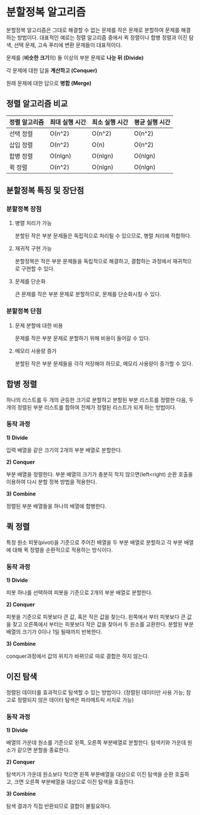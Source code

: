 # 분할정복 알고리즘

분할정복 알고리즘은 그대로 해결할 수 없는 문제를 작은 문제로 분할하여 문제를 해결하는 방법이다. 대표적인 예로는 정렬 알고리즘 중에서 퀵 정렬이나 합병 정렬과 이진 탐색, 선택 문제, 고속 푸리에 변환 문제들이 대표적이다. 

문제를 (**비슷한 크기**의) 둘 이상의 부분 문제로 **나눈 뒤 (Divide)**

각 문제에 대한 답을 **계산하고 (Conquer)**

원래 문제에 대한 답으로 **병합 (Merge)**

## 정렬 알고리즘 비교

| 정렬 알고리즘 | 최대 실행 시간 | 최소 실행 시간 | 평균 실행 시간 |
| --- | --- | --- | --- |
| 선택 정렬 | O(n^2) | O(n^2) | O(n^2) |
| 삽입 정렬 | O(n^2) | O(n) | O(n^2) |
| 합병 정렬 | O(nlgn) | O(nlgn) | O(nlgn) |
| 퀵 정렬 | O(n^2) | O(nlgn) | O(nlgn) |

## 분할정복 특징 및 장단점

### 분할정복 장점

1. 병렬 처리가 가능
    
    분할된 작은 부분 문제들은 독립적으로 처리될 수 있으므로, 병렬 처리에 적합하다.
    
2. 재귀적 구현 가능
    
    분할정복은 작은 부분 문제들을 독립적으로 해결하고, 결합하는 과정에서 재귀적으로 구현할 수 있다.
    
3. 문제를 단순화
    
    큰 문제를 작은 부분 문제로 분할하므로, 문제를 단순화시킬 수 있다.
    

### 분할정복 단점

1. 문제 분할에 대한 비용
    
    문제를 작은 부분 문제로 분할하기 위해 비용이 들어갈 수 있다.
    
2. 메모리 사용량 증가
    
    분할된 작은 부분 문제들을 각각 저장해야 하므로, 메모리 사용량이 증가할 수 있다.
    

## 합병 정렬

하나의 리스트를 두 개의 균등한 크기로 분할하고 분할된 부분 리스트를 정렬한 다음, 두 개의 정렬된 부분 리스트를 합하여 전체가 정렬된 리스트가 되게 하는 방법이다.

### **동작 과정**

**1) Divide**

입력 배열을 같은 크기의 2개의 부분 배열로 분할한다.

**2) Conquer**

부분 배열을 정렬한다. 부분 배열의 크기가 충분히 작지 않으면(left<right) 순환 호출을 이용하여 다시 분할 정복 방법을 적용한다.

**3) Combine**

정렬된 부분 배열들을 하나의 배열에 합병한다.

## 퀵 정렬

특정 원소 피봇(pivot)을 기준으로 주어진 배열을 두 부분 배열로 분할하고 각 부분 배열에 대해 퀵 정렬을 순환적으로 적용하는 방식이다.

### **동작 과정**

**1) Divide**

피봇 하나를 선택하여 피봇을 기준으로 2개의 부분 배열로 분할한다.

**2) Conquer**

피봇을 기준으로 피봇보다 큰 값, 혹은 작은 값을 찾는다. 왼쪽에서 부터 피봇보다 큰 값을 찾고 오른쪽에서 부터는 피봇보다 작은 값을 찾아서 두 원소를 교환한다. 분할된 부분 배열의 크기가 0이나 1일 될때까지 반복한다.

**3) Combine**

conquer과정에서 값의 위치가 바뀌므로 따로 결합은 하지 않는다.

## 이진 탐색

정렬된 데이터를 효과적으로 탐색할 수 있는 방법이다. (정렬된 데이터만 사용 가능; 참고로 정렬되지 않은 데이터 탐색은 파라메트릭 서치로 가능)

### **동작 과정**

**1) Divide**

배열의 가운데 원소를 기준으로 왼쪽, 오른쪽 부분배열로 분할한다. 탐색키와 가운데 원소가 같으면 분할을 종료한다.

**2) Conquer**

탐색키가 가운데 원소보다 작으면 왼쪽 부분배열을 대상으로 이진 탐색을 순환 호출하고, 크면 오른쪽 부분배열을 대상으로 이진 탐색을 호출한다.

**3) Combine**

탐색 결과가 직접 반환되므로 결합이 불필요하다.
